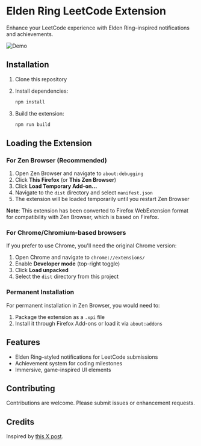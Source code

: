 # Elden Ring LeetCode Extension

Enhance your LeetCode experience with Elden Ring–inspired notifications and achievements.

![Demo](demo-image.png)

## Installation

1. Clone this repository
2. Install dependencies:

   ```bash
   npm install
   ```
3. Build the extension:

   ```bash
   npm run build
   ```

## Loading the Extension

### For Zen Browser (Recommended)

1. Open Zen Browser and navigate to `about:debugging`
2. Click **This Firefox** (or **This Zen Browser**)
3. Click **Load Temporary Add-on...**
4. Navigate to the `dist` directory and select `manifest.json`
5. The extension will be loaded temporarily until you restart Zen Browser

**Note**: This extension has been converted to Firefox WebExtension format for compatibility with Zen Browser, which is based on Firefox.

### For Chrome/Chromium-based browsers

If you prefer to use Chrome, you'll need the original Chrome version:
1. Open Chrome and navigate to `chrome://extensions/`
2. Enable **Developer mode** (top-right toggle)
3. Click **Load unpacked**
4. Select the `dist` directory from this project

### Permanent Installation

For permanent installation in Zen Browser, you would need to:
1. Package the extension as a `.xpi` file
2. Install it through Firefox Add-ons or load it via `about:addons`

## Features

* Elden Ring–styled notifications for LeetCode submissions
* Achievement system for coding milestones
* Immersive, game-inspired UI elements

## Contributing

Contributions are welcome. Please submit issues or enhancement requests.

## Credits

Inspired by [this X post](https://x.com/saltyAom/status/1966608243167555734).

